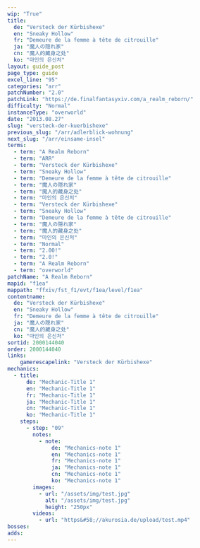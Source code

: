 ```yaml
---
wip: "True"
title:
  de: "Versteck der Kürbishexe"
  en: "Sneaky Hollow"
  fr: "Demeure de la femme à tête de citrouille"
  ja: "魔人の隠れ家"
  cn: "魔人的藏身之处"
  ko: "마인의 은신처"
layout: guide_post
page_type: guide
excel_line: "95"
categories: "arr"
patchNumber: "2.0"
patchLink: "https://de.finalfantasyxiv.com/a_realm_reborn/"
difficulty: "Normal"
instanceType: "overworld"
date: "2013.08.27"
slug: "versteck-der-kuerbishexe"
previous_slug: "/arr/adlerblick-wohnung"
next_slug: "/arr/einsame-insel"
terms:
  - term: "A Realm Reborn"
  - term: "ARR"
  - term: "Versteck der Kürbishexe"
  - term: "Sneaky Hollow"
  - term: "Demeure de la femme à tête de citrouille"
  - term: "魔人の隠れ家"
  - term: "魔人的藏身之处"
  - term: "마인의 은신처"
  - term: "Versteck der Kürbishexe"
  - term: "Sneaky Hollow"
  - term: "Demeure de la femme à tête de citrouille"
  - term: "魔人の隠れ家"
  - term: "魔人的藏身之处"
  - term: "마인의 은신처"
  - term: "Normal"
  - term: "2.00!"
  - term: "2.0!"
  - term: "A Realm Reborn"
  - term: "overworld"
patchName: "A Realm Reborn"
mapid: "f1ea"
mappath: "ffxiv/fst_f1/evt/f1ea/level/f1ea"
contentname:
  de: "Versteck der Kürbishexe"
  en: "Sneaky Hollow"
  fr: "Demeure de la femme à tête de citrouille"
  ja: "魔人の隠れ家"
  cn: "魔人的藏身之处"
  ko: "마인의 은신처"
sortid: 2000144040
order: 2000144040
links:
    gamerescapelink: "Versteck der Kürbishexe"
mechanics:
  - title:
      de: "Mechanic-Title 1"
      en: "Mechanic-Title 1"
      fr: "Mechanic-Title 1"
      ja: "Mechanic-Title 1"
      cn: "Mechanic-Title 1"
      ko: "Mechanic-Title 1"
    steps:
      - step: "09"
        notes:
          - note:
              de: "Mechanics-note 1"
              en: "Mechanics-note 1"
              fr: "Mechanics-note 1"
              ja: "Mechanics-note 1"
              cn: "Mechanics-note 1"
              ko: "Mechanics-note 1"
        images:
          - url: "/assets/img/test.jpg"
            alt: "/assets/img/test.jpg"
            height: "250px"
        videos:
          - url: "https&#58;//akurosia.de/upload/test.mp4"
bosses:
adds:
---
```

